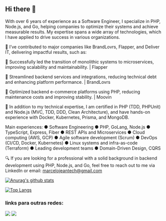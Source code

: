 ## Hi there 👋

With over 6 years of experience as a Software Engineer, I specialize in PHP, Node.js, and Go, helping companies to optimize their systems and achieve measurable results. My expertise spans a wide array of technologies, which I have applied to drive success in various organizations.

🚀 I’ve contributed to major companies like BrandLovrs, Flapper, and Deliver IT, delivering impactful results, such as:

🌟 Successfully led the transition of monolithic systems to microservices, improving scalability and maintainability. | Flapper

🌟 Streamlined backend services and integrations, reducing technical debt and enhancing platform performance. | BrandLovrs

🌟 Optimized backend e-commerce platforms using PHP, reducing maintenance costs and improving stability. | Moovin

💪 In addition to my technical expertise, I am certified in PHP (TDD, PHPUnit) and Node.js (MVC, TDD, DDD, Clean Architecture), and have hands-on experience with Docker, Kubernetes, Prisma, and MongoDB.

Main experiences: ● Software Engineering ● PHP, GoLang, Node.js ● TypeScript, Express, Fiber ● REST APIs and Microservices ● Cloud computing (AWS, GCP) ● Agile software development (Scrum) ● DevOps (CI/CD, Docker, Kubernetes) ● Linux systems and infra-as-code (Terraform) ● Leading development teams ● Domain-Driven Design, CQRS

🔍 If you are looking for a professional with a solid background in backend development using PHP, Node.js, and Go, feel free to reach out to me via LinkedIn or email: marcelojeantech@gmail.com

[![Anurag's github stats](https://github-readme-stats.vercel.app/api?username=marcelojeantech&show_icons=true&theme=algolia)](https://github.com/anuraghazra/github-readme-stats)

[![Top Langs](https://github-readme-stats.vercel.app/api/top-langs/?username=marcelojeantech&layout=compact&theme=algolia)](https://github.com/anuraghazra/github-readme-stats)

### links para outras redes:

[<img src="https://img.shields.io/badge/LinkedIn-0077B5?style=for-the-badge&logo=linkedin&logoColor=white" />](https://www.linkedin.com/in/marcelojeantech/)
[<img src="https://img.shields.io/badge/Instagram-E4405F?style=for-the-badge&logo=instagram&logoColor=white" />](https://www.instagram.com/mmarcelojean/)

